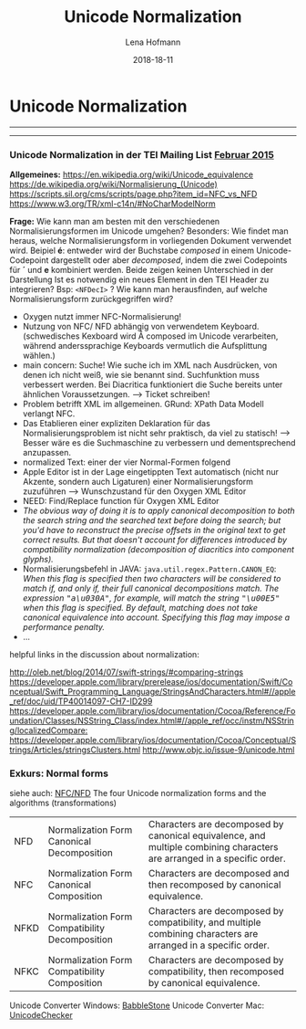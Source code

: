 ﻿---
title: "Unicode Normalization"
author: Lena Hofmann
date: 2018-18-11
---

# Unicode Normalization 
---
---

### Unicode Normalization in der TEI Mailing List [Februar 2015](https://listserv.brown.edu/cgi-bin/wa?A2=ind1502&L=TEI-L&P=67209)

**Allgemeines:**
https://en.wikipedia.org/wiki/Unicode_equivalence
https://de.wikipedia.org/wiki/Normalisierung_(Unicode)
https://scripts.sil.org/cms/scripts/page.php?item_id=NFC_vs_NFD
https://www.w3.org/TR/xml-c14n/#NoCharModelNorm

**Frage:** Wie kann man am besten mit den verschiedenen Normalisierungsformen im Unicode umgehen? Besonders: Wie findet man heraus, welche Normalisierungsform in vorliegenden Dokument verwendet wird. Beipiel **é**: entweder wird der Buchstabe *composed* in einem Unicode-Codepoint dargestellt oder aber *decomposed*, indem die zwei Codepoints für **´** und **e** kombiniert werden. Beide zeigen keinen Unterschied in der Darstellung
Ist es notwendig ein neues Element in den TEI Header zu integrieren? Bsp: `<NFDecI>` ?
Wie kann man herausfinden, auf welche Normalisierungsform zurückgegriffen wird?

- Oxygen nutzt immer NFC-Normalisierung!
- Nutzung von NFC/ NFD abhängig von verwendetem Keyboard. (schwedisches Kexboard wird  Å composed im Unicode verarbeiten, während anderssprachige Keyboards vermutlich die Aufsplittung wählen.)
- main concern: Suche! Wie suche ich im XML nach Ausdrücken, von denen ich nicht weiß, wie sie benannt sind. Suchfunktion muss verbessert werden. Bei Diacritica funktioniert die Suche bereits unter ähnlichen Voraussetzungen. --> Ticket schreiben!
- Problem betrifft XML im allgemeinen. GRund: XPath Data Modell verlangt NFC. 
- Das Etablieren einer expliziten Deklaration für das Normalisierungsproblem ist nicht sehr praktisch, da viel zu statisch! --> Besser wäre es die Suchmaschine zu verbessern und dementsprechend anzupassen.
- normalized Text: einer der vier Normal-Formen folgend
- Apple Editor ist in der Lage eingetippten Text automatisch (nicht nur Akzente, sondern auch Ligaturen) einer Normalisierungsform zuzuführen --> Wunschzustand für den Oxygen XML Editor
- NEED: Find/Replace function für Oxygen XML Editor
- *The obvious way of doing it is to apply canonical decomposition to both 
the search string and the searched text before doing the search; but 
you'd have to reconstruct the precise offsets in the original text to 
get correct results. But that doesn't account for differences introduced 
by compatibility normalization (decomposition of diacritics into 
component glyphs).*
- Normalisierungsbefehl in JAVA: `java.util.regex.Pattern.CANON_EQ`:
*When this flag is specified then two characters will be considered to match if, and only if, their full canonical decompositions match. The expression <tt>"a&#92;u030A"</tt>, for example, will match the string <tt>"&#92;u00E5"</tt> when this flag is specified.  By default, matching does not take canonical equivalence into account. Specifying this flag may impose a performance penalty.*
- ...

helpful links in the discussion about normalization:

<http://oleb.net/blog/2014/07/swift-strings/#comparing-strings>
<https://developer.apple.com/library/prerelease/ios/documentation/Swift/Conceptual/Swift_Programming_Language/StringsAndCharacters.html#//apple_ref/doc/uid/TP40014097-CH7-ID299>
<https://developer.apple.com/library/ios/documentation/Cocoa/Reference/Foundation/Classes/NSString_Class/index.html#//apple_ref/occ/instm/NSString/localizedCompare:>
<https://developer.apple.com/library/ios/documentation/Cocoa/Conceptual/Strings/Articles/stringsClusters.html>
<http://www.objc.io/issue-9/unicode.html>



### Exkurs: Normal forms

siehe auch: [NFC/NFD](http://unicode.org/reports/tr15/)
The four Unicode normalization forms and the algorithms (transformations)

|    |        |       |
|----|--------|-------|
|NFD| Normalization Form Canonical Decomposition|Characters are decomposed by canonical equivalence, and multiple combining characters are arranged in a specific order.|
|NFC| Normalization Form Canonical Composition|Characters are decomposed and then recomposed by canonical equivalence.|
|NFKD|Normalization Form Compatibility Decomposition|Characters are decomposed by compatibility, and multiple combining characters are arranged in a specific order.|
|NFKC|Normalization Form Compatibility Composition|Characters are decomposed by compatibility, then recomposed by canonical equivalence.|

Unicode Converter Windows: [BabbleStone](http://www.babelstone.co.uk/Software/BabelPad.html)
Unicode Converter Mac: [UnicodeChecker](http://earthlingsoft.net/UnicodeChecker/)